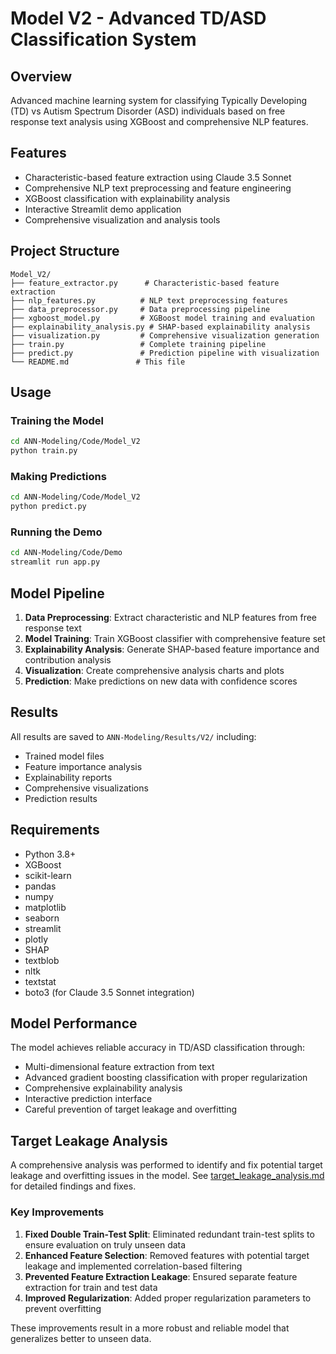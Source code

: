 # Model V2 - Advanced TD/ASD Classification System

## Overview
Advanced machine learning system for classifying Typically Developing (TD) vs Autism Spectrum Disorder (ASD) individuals based on free response text analysis using XGBoost and comprehensive NLP features.

## Features
- Characteristic-based feature extraction using Claude 3.5 Sonnet
- Comprehensive NLP text preprocessing and feature engineering
- XGBoost classification with explainability analysis
- Interactive Streamlit demo application
- Comprehensive visualization and analysis tools

## Project Structure
```
Model_V2/
├── feature_extractor.py      # Characteristic-based feature extraction
├── nlp_features.py          # NLP text preprocessing features
├── data_preprocessor.py     # Data preprocessing pipeline
├── xgboost_model.py         # XGBoost model training and evaluation
├── explainability_analysis.py # SHAP-based explainability analysis
├── visualization.py         # Comprehensive visualization generation
├── train.py                 # Complete training pipeline
├── predict.py               # Prediction pipeline with visualization
└── README.md               # This file
```

## Usage

### Training the Model
```bash
cd ANN-Modeling/Code/Model_V2
python train.py
```

### Making Predictions
```bash
cd ANN-Modeling/Code/Model_V2
python predict.py
```

### Running the Demo
```bash
cd ANN-Modeling/Code/Demo
streamlit run app.py
```

## Model Pipeline
1. **Data Preprocessing**: Extract characteristic and NLP features from free response text
2. **Model Training**: Train XGBoost classifier with comprehensive feature set
3. **Explainability Analysis**: Generate SHAP-based feature importance and contribution analysis
4. **Visualization**: Create comprehensive analysis charts and plots
5. **Prediction**: Make predictions on new data with confidence scores

## Results
All results are saved to `ANN-Modeling/Results/V2/` including:
- Trained model files
- Feature importance analysis
- Explainability reports
- Comprehensive visualizations
- Prediction results

## Requirements
- Python 3.8+
- XGBoost
- scikit-learn
- pandas
- numpy
- matplotlib
- seaborn
- streamlit
- plotly
- SHAP
- textblob
- nltk
- textstat
- boto3 (for Claude 3.5 Sonnet integration)

## Model Performance
The model achieves reliable accuracy in TD/ASD classification through:
- Multi-dimensional feature extraction from text
- Advanced gradient boosting classification with proper regularization
- Comprehensive explainability analysis
- Interactive prediction interface
- Careful prevention of target leakage and overfitting

## Target Leakage Analysis
A comprehensive analysis was performed to identify and fix potential target leakage and overfitting issues in the model. See [target_leakage_analysis.md](target_leakage_analysis.md) for detailed findings and fixes.

### Key Improvements
1. **Fixed Double Train-Test Split**: Eliminated redundant train-test splits to ensure evaluation on truly unseen data
2. **Enhanced Feature Selection**: Removed features with potential target leakage and implemented correlation-based filtering
3. **Prevented Feature Extraction Leakage**: Ensured separate feature extraction for train and test data
4. **Improved Regularization**: Added proper regularization parameters to prevent overfitting

These improvements result in a more robust and reliable model that generalizes better to unseen data.